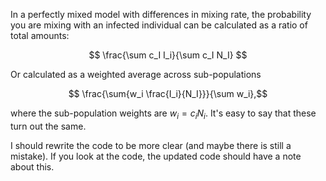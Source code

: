 
In a perfectly mixed model with differences in mixing rate, the probability you are mixing with an infected individual can be calculated as a ratio of total amounts:

$$ \frac{\sum c_I I_i}{\sum c_I N_I} $$

Or calculated as a weighted average across sub-populations

$$ \frac{\sum{w_i \frac{I_i}{N_I}}}{\sum w_i},$$

where the sub-population weights are $w_i = c_i N_i$. It's easy to say that these turn out the same.

I should rewrite the code to be more clear (and maybe there is still a mistake). If you look at the code, the updated code should have a note about this.
